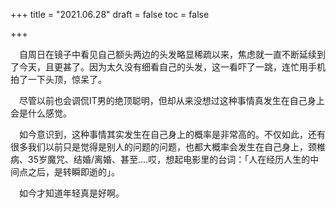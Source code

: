 +++
title = "2021.06.28"
draft = false
toc = false

+++



&emsp;自周日在镜子中看见自己额头两边的头发略显稀疏以来，焦虑就一直不断延续到了今天，且更甚了。因为太久没有细看自己的头发，这一看吓了一跳，连忙用手机拍了一下头顶，惊呆了。

&emsp;尽管以前也会调侃IT男的绝顶聪明，但却从来没想过这种事情真发生在自己身上会是什么感觉。

&emsp;如今意识到，这种事情其实发生在自己身上的概率是非常高的。不仅如此，还有很多我们以前只是觉得是别人的问题的问题，也都大概率会发生在自己身上，颈椎病、35岁魔咒、结婚/离婚、甚至....哎，想起电影里的台词：「人在经历人生的中间点之后，是转瞬即逝的」。

&emsp;如今才知道年轻真是好啊。









